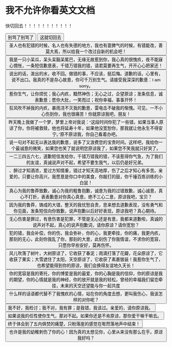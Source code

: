 # 我不允许你看英文文档

快切回去！！！！！！！！！！！

<button onclick="window.location.href = '/carla-docs/#/README'">别骂了别骂了</button>
<button onclick="window.location.href = '/carla-docs/#/README'">这就切回去</button>
<button onclick="window.location.href = '/carla-docs/#/README'">圣人也有犯错的时候，名人也有失德的地方，我也有耍脾气的时候，有错能改，善莫大焉，所以给我一个改过自新的机会吧！</button>
<button onclick="window.location.href = '/carla-docs/#/README'">我是一只小呆瓜，呆头呆脑呆尾巴，无缘无故惹到你，我心真的很愧疚，夜不能寐心惆怅，一条短信歉意表，千错万错我的错，请君莫要再生气，开开心心把家还！</button>
<button onclick="window.location.href = '/carla-docs/#/README'">说出的话，泼出的水，收不回。做错的事，不应该，挺后悔。道歉的话，心里有，说不出口。我真的不是存心故意，你可千万别生气。请接受我深深的歉意：I am sorry。</button>
<button onclick="window.location.href = '/carla-docs/#/README'">惹你生气，让你烦忧；我心内疚，黯然神伤；无心之过，企望原谅；发条信息，诚表歉意；愿你大肚，一笑而过；祝你幸福，事事开怀！</button>
<button onclick="window.location.href = '/carla-docs/#/README'">狂风吹不掉我的内疚，暴雨浇不灭我的歉意，雷电击不破我的惭愧。可见，一不小心伤到你，我也很痛苦！你就原谅我吧，朋友！</button>
<button onclick="window.location.href = '/carla-docs/#/README'">昨天晚上我做了一个梦，梦里上帝对我说：“这段时间你犯了一些错，如果当事人原谅了你，你将被救赎，他也将延寿十年，如果他没宽恕你，那我就让他永生不得安宁。”原不原谅我，你自己看着办吧。</button>
<button onclick="window.location.href = '/carla-docs/#/README'">说一句对不起无以表达我的歉意，说多了又浪费您的宝贵时间。这样吧，我给你一个最诚意的微笑，如果您也笑了就说明您原谅我了，如果您不笑我就只好哭了。</button>
<button onclick="window.location.href = '/carla-docs/#/README'">一二三四五六七，道歉短信发给你，千错万错我的错，不该惹得你气急，为了我们的友谊，真诚说声对不起，希望不要生我气，以后仍是好兄弟。</button>
<button onclick="window.location.href = '/carla-docs/#/README'">、醉过才知酒浓，爱过方知情重，错过才知天高地厚，伤了之后才知心有多苦。亲爱的，只要让你高兴，我愿意是你口中的美食，你敲打的鼓，你千锤百炼训练的小白鼠！</button>
<button onclick="window.location.href = '/carla-docs/#/README'">真心为我的鲁莽致歉，诚心为我的粗鲁抱歉，诚意为我的过错致歉，诚心诚意，真心不打折，表表歉意对你真心真意，绝不三心二意，原谅我吧，宝贝？</button>
<button onclick="window.location.href = '/carla-docs/#/README'">因为我的鲁莽，铸成的大错，整天的我忧愁自责，思来想去道歉表现，没有勇气和你见面，发条短信向你致歉，说声抱歉以后好好表现，原谅我吧？真心期待。</button>
<button onclick="window.location.href = '/carla-docs/#/README'">无心伤害是罪过，有意伤害是犯罪，不管是无心还是有意，我都来道歉啦，真诚的说声对不起，真心的说声抱歉词，请你原谅？请你宽恕？</button>
<button onclick="window.location.href = '/carla-docs/#/README'">犯的错，我会补偿，你的伤，我会弥补，你的心，我更牵挂，你的痛，我更内疚，那刻的无心，此刻你我乱了你，那刻的大意，此刻伤了你我情谊，不求你的宽容，只愿你早些安好，莫再伤怀。</button>
<button onclick="window.location.href = '/carla-docs/#/README'">风儿吹落了树叶，大树原谅了，它收获了春泥；雨滴打落了花瓣，花朵原谅了，它收获了果实；大雪遮住了太阳，天空原谅了，它收获了素裹银装！我惹你生气了，也希望能得到你的原谅，我们会换得友谊地久天长！</button>
<button onclick="window.location.href = '/carla-docs/#/README'">你的宽容是我的寄托，你的博爱是我的最爱，你的心胸是我的信仰，你的原谅是我的期望，你的心情就是我的神经，你的放开就是我的轻松，曾经的幸福我们留恋牵挂，未来的天空还望能与你一起共度</button>
<button onclick="window.location.href = '/carla-docs/#/README'">什么样的话语都代替不了我愧疚的心情，站在你的角度去想，更叫我伤心，我该怎样的对你呢？</button>
<button onclick="window.location.href = '/carla-docs/#/README'">我不好，我检讨；我不对，我有罪；是我错，我该过。亲爱的，请你原谅我。</button>
<button onclick="window.location.href = '/carla-docs/#/README'">如果说我的任性使你生气，那对不起。如果你还是不肯原谅，那你爱干嘛干嘛去。</button>
<button onclick="window.location.href = '/carla-docs/#/README'">终于体会到了五内俱焚的痛楚，只盼落崖的感觉在嘭然落地声中结束！</button>
<button onclick="window.location.href = '/carla-docs/#/README'">也许是我的幼稚刺伤了你的心！因为真的太想见你，心里从来没有那么在乎。原谅我好吗？</button>

